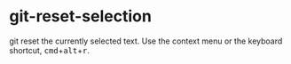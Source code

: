 # git-reset-selection

git reset the currently selected text. Use the context menu or the keyboard shortcut, <kbd>cmd</kbd>+<kbd>alt</kbd>+<kbd>r</kbd>.
